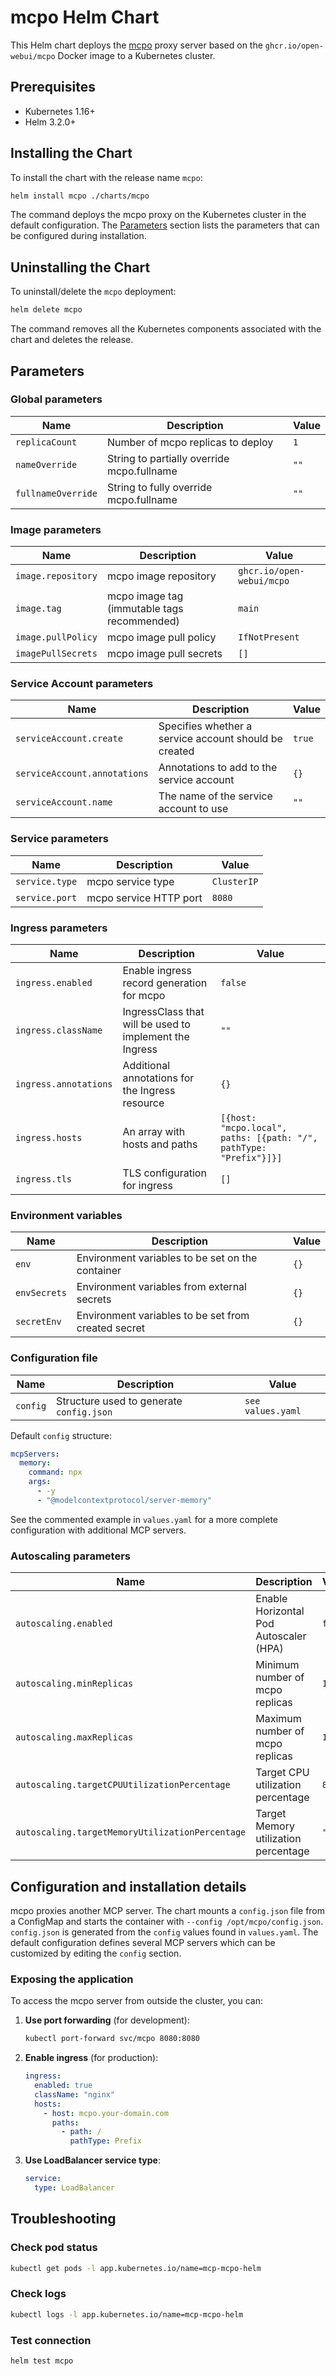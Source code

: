 # mcpo Helm Chart

This Helm chart deploys the [mcpo](https://github.com/open-webui/mcpo) proxy server based on the `ghcr.io/open-webui/mcpo` Docker image to a Kubernetes cluster.

## Prerequisites

- Kubernetes 1.16+
- Helm 3.2.0+

## Installing the Chart

To install the chart with the release name `mcpo`:

```bash
helm install mcpo ./charts/mcpo
```

The command deploys the mcpo proxy on the Kubernetes cluster in the default configuration. The [Parameters](#parameters) section lists the parameters that can be configured during installation.

## Uninstalling the Chart

To uninstall/delete the `mcpo` deployment:

```bash
helm delete mcpo
```

The command removes all the Kubernetes components associated with the chart and deletes the release.

## Parameters

### Global parameters

| Name                | Description                                   | Value |
| ------------------- | --------------------------------------------- | ----- |
| `replicaCount`      | Number of mcpo replicas to deploy             | `1`   |
| `nameOverride`      | String to partially override mcpo.fullname    | `""`  |
| `fullnameOverride`  | String to fully override mcpo.fullname        | `""`  |

### Image parameters

| Name               | Description                                | Value                        |
| ------------------ | ------------------------------------------ | ---------------------------- |
| `image.repository` | mcpo image repository                      | `ghcr.io/open-webui/mcpo`    |
| `image.tag`        | mcpo image tag (immutable tags recommended) | `main`                       |
| `image.pullPolicy` | mcpo image pull policy                     | `IfNotPresent`               |
| `imagePullSecrets` | mcpo image pull secrets                    | `[]`                         |

### Service Account parameters

| Name                         | Description                             | Value |
| ---------------------------- | --------------------------------------- | ----- |
| `serviceAccount.create`      | Specifies whether a service account should be created | `true` |
| `serviceAccount.annotations` | Annotations to add to the service account | `{}`   |
| `serviceAccount.name`        | The name of the service account to use | `""`   |

### Service parameters

| Name           | Description             | Value       |
| -------------- | ----------------------- | ----------- |
| `service.type` | mcpo service type       | `ClusterIP` |
| `service.port` | mcpo service HTTP port  | `8080`      |

### Ingress parameters

| Name                  | Description                                              | Value |
| --------------------- | -------------------------------------------------------- | ----- |
| `ingress.enabled`     | Enable ingress record generation for mcpo                | `false` |
| `ingress.className`   | IngressClass that will be used to implement the Ingress   | `""`    |
| `ingress.annotations` | Additional annotations for the Ingress resource          | `{}`    |
| `ingress.hosts`       | An array with hosts and paths                             | `[{host: "mcpo.local", paths: [{path: "/", pathType: "Prefix"}]}]` |
| `ingress.tls`         | TLS configuration for ingress                             | `[]`    |

### Environment variables

| Name         | Description                                          | Value |
| ------------ | ---------------------------------------------------- | ----- |
| `env`        | Environment variables to be set on the container    | `{}`  |
| `envSecrets` | Environment variables from external secrets         | `{}`  |
| `secretEnv`  | Environment variables to be set from created secret | `{}`  |

### Configuration file

| Name      | Description                                         | Value |
| --------- | --------------------------------------------------- | ----- |
| `config`  | Structure used to generate `config.json`            | `see values.yaml` |

Default `config` structure:

```yaml
mcpServers:
  memory:
    command: npx
    args:
      - -y
      - "@modelcontextprotocol/server-memory"
```

See the commented example in `values.yaml` for a more complete configuration with
additional MCP servers.

### Autoscaling parameters

| Name                                            | Description                              | Value |
| ----------------------------------------------- | ---------------------------------------- | ----- |
| `autoscaling.enabled`                           | Enable Horizontal Pod Autoscaler (HPA)   | `false` |
| `autoscaling.minReplicas`                       | Minimum number of mcpo replicas          | `1` |
| `autoscaling.maxReplicas`                       | Maximum number of mcpo replicas          | `100` |
| `autoscaling.targetCPUUtilizationPercentage`    | Target CPU utilization percentage        | `80` |
| `autoscaling.targetMemoryUtilizationPercentage` | Target Memory utilization percentage     | `""` |

## Configuration and installation details

mcpo proxies another MCP server. The chart mounts a `config.json` file from a
ConfigMap and starts the container with `--config /opt/mcpo/config.json`.
`config.json` is generated from the `config` values found in `values.yaml`. The
default configuration defines several MCP servers which can be customized by
editing the `config` section.

### Exposing the application

To access the mcpo server from outside the cluster, you can:

1. **Use port forwarding** (for development):

   ```bash
   kubectl port-forward svc/mcpo 8080:8080
   ```

2. **Enable ingress** (for production):

   ```yaml
   ingress:
     enabled: true
     className: "nginx"
     hosts:
       - host: mcpo.your-domain.com
         paths:
           - path: /
             pathType: Prefix
   ```

3. **Use LoadBalancer service type**:

   ```yaml
   service:
     type: LoadBalancer
   ```

## Troubleshooting

### Check pod status

```bash
kubectl get pods -l app.kubernetes.io/name=mcp-mcpo-helm
```

### Check logs

```bash
kubectl logs -l app.kubernetes.io/name=mcp-mcpo-helm
```

### Test connection

```bash
helm test mcpo
```
